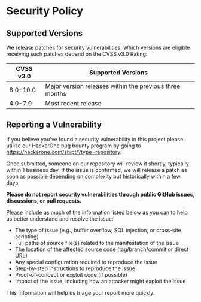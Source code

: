 # Security Policy

## Supported Versions

We release patches for security vulnerabilities. Which versions are eligible
receiving such patches depend on the CVSS v3.0 Rating:

| CVSS v3.0 | Supported Versions                        |
| --------- | ----------------------------------------- |
| 8.0-10.0  | Major version releases within the previous three months |
| 4.0-7.9   | Most recent release                       |


## Reporting a Vulnerability

If you believe you've found a security vulnerability in this project please utilize our HackerOne bug bounty program by going to https://hackerone.com/shipt/?type=repository. 

Once submitted, someone on our repository will review it shortly, typically within 1 business day. If the issue is confirmed, we will release a patch as soon as possible depending on complexity but historically within a few days.

**Please do not report security vulnerabilities through public GitHub issues, discussions, or pull requests.**

Please include as much of the information listed below as you can to help us better understand and resolve the issue:

  * The type of issue (e.g., buffer overflow, SQL injection, or cross-site scripting)
  * Full paths of source file(s) related to the manifestation of the issue
  * The location of the affected source code (tag/branch/commit or direct URL)
  * Any special configuration required to reproduce the issue
  * Step-by-step instructions to reproduce the issue
  * Proof-of-concept or exploit code (if possible)
  * Impact of the issue, including how an attacker might exploit the issue

This information will help us triage your report more quickly.